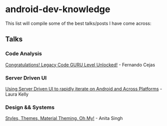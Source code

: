 # android-dev-knowledge

This list will compile some of the best talks/posts I have come across:

## Talks

### Code Analysis 

[Congratulations! Legacy Code GURU Level Unlocked!](https://www.youtube.com/watch?v=kWQudcaPdQs&feature=youtu.be) - Fernando Cejas

### Server Driven UI

[Using Server Driven UI to rapidly iterate on Android and Across Platforms](https://youtu.be/f8j4CqImf0U) - Laura Kelly

### Design && Systems

[Styles, Themes, Material Theming, Oh My!](https://youtu.be/B715b_je8GI) - Anita Singh


